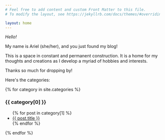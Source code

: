 ```yaml
---
# Feel free to add content and custom Front Matter to this file.
# To modify the layout, see https://jekyllrb.com/docs/themes/#overriding-theme-defaults

layout: home
---
```


*Hello!*

My name is Ariel (she/her), and you just found my blog!

This is a space in constant and permanent construction. It is a home for my thoughts and creations as I develop a myriad of hobbies and interests.

Thanks so much for dropping by!


Here's the categories:

{% for category in site.categories %}
  <h3>{{ category[0] }}</h3>
  <ul>
    {% for post in category[1] %}
      <li><a href="{{ post.url }}">{{ post.title }}</a></li>
    {% endfor %}
  </ul>
{% endfor %}